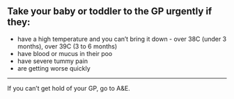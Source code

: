 ## Take your baby or toddler to the GP urgently if they:

- have a high temperature and you can’t bring it down - over 38C (under 3 months), over 39C (3 to 6 months)
- have blood or mucus in their poo
- have severe tummy pain
- are getting worse quickly

***
If you can’t get hold of your GP, go to A&E.
